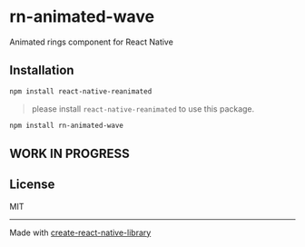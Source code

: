 # rn-animated-wave

Animated rings component for React Native

## Installation

```sh
npm install react-native-reanimated
```
> please install `react-native-reanimated` to use this package.

```sh
npm install rn-animated-wave
```

## WORK IN PROGRESS


## License

MIT

---

Made with [create-react-native-library](https://github.com/callstack/react-native-builder-bob)
